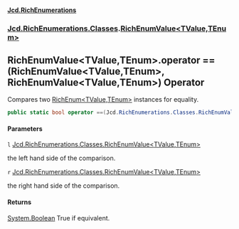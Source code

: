 #### [Jcd.RichEnumerations](index.md 'index')

### [Jcd.RichEnumerations.Classes](Jcd.RichEnumerations.Classes.md 'Jcd.RichEnumerations.Classes').[RichEnumValue&lt;TValue,TEnum&gt;](RichEnumValue_TValue,TEnum_.md 'Jcd.RichEnumerations.Classes.RichEnumValue<TValue,TEnum>')

## RichEnumValue<TValue,TEnum>.operator ==(RichEnumValue<TValue,TEnum>, RichEnumValue<TValue,TEnum>) Operator

Compares two [RichEnum&lt;TValue,TEnum&gt;](RichEnum_TValue,TEnum_.md 'Jcd.RichEnumerations.Classes.RichEnum<TValue,TEnum>') instances for equality.

```csharp
public static bool operator ==(Jcd.RichEnumerations.Classes.RichEnumValue<TValue,TEnum>? l, Jcd.RichEnumerations.Classes.RichEnumValue<TValue,TEnum>? r);
```

#### Parameters

<a name='Jcd.RichEnumerations.Classes.RichEnumValue_TValue,TEnum_.op_Equality(Jcd.RichEnumerations.Classes.RichEnumValue_TValue,TEnum_,Jcd.RichEnumerations.Classes.RichEnumValue_TValue,TEnum_).l'></a>

`l` [Jcd.RichEnumerations.Classes.RichEnumValue&lt;](RichEnumValue_TValue,TEnum_.md 'Jcd.RichEnumerations.Classes.RichEnumValue<TValue,TEnum>')[TValue](RichEnumValue_TValue,TEnum_.md#Jcd.RichEnumerations.Classes.RichEnumValue_TValue,TEnum_.TValue 'Jcd.RichEnumerations.Classes.RichEnumValue<TValue,TEnum>.TValue')[,](RichEnumValue_TValue,TEnum_.md 'Jcd.RichEnumerations.Classes.RichEnumValue<TValue,TEnum>')[TEnum](RichEnumValue_TValue,TEnum_.md#Jcd.RichEnumerations.Classes.RichEnumValue_TValue,TEnum_.TEnum 'Jcd.RichEnumerations.Classes.RichEnumValue<TValue,TEnum>.TEnum')[&gt;](RichEnumValue_TValue,TEnum_.md 'Jcd.RichEnumerations.Classes.RichEnumValue<TValue,TEnum>')

the left hand side of the comparison.

<a name='Jcd.RichEnumerations.Classes.RichEnumValue_TValue,TEnum_.op_Equality(Jcd.RichEnumerations.Classes.RichEnumValue_TValue,TEnum_,Jcd.RichEnumerations.Classes.RichEnumValue_TValue,TEnum_).r'></a>

`r` [Jcd.RichEnumerations.Classes.RichEnumValue&lt;](RichEnumValue_TValue,TEnum_.md 'Jcd.RichEnumerations.Classes.RichEnumValue<TValue,TEnum>')[TValue](RichEnumValue_TValue,TEnum_.md#Jcd.RichEnumerations.Classes.RichEnumValue_TValue,TEnum_.TValue 'Jcd.RichEnumerations.Classes.RichEnumValue<TValue,TEnum>.TValue')[,](RichEnumValue_TValue,TEnum_.md 'Jcd.RichEnumerations.Classes.RichEnumValue<TValue,TEnum>')[TEnum](RichEnumValue_TValue,TEnum_.md#Jcd.RichEnumerations.Classes.RichEnumValue_TValue,TEnum_.TEnum 'Jcd.RichEnumerations.Classes.RichEnumValue<TValue,TEnum>.TEnum')[&gt;](RichEnumValue_TValue,TEnum_.md 'Jcd.RichEnumerations.Classes.RichEnumValue<TValue,TEnum>')

the right hand side of the comparison.

#### Returns

[System.Boolean](https://docs.microsoft.com/en-us/dotnet/api/System.Boolean 'System.Boolean')
True if equivalent.